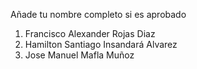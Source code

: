 Añade tu nombre completo si es aprobado
1. Francisco Alexander Rojas Diaz
2. Hamilton Santiago Insandará Alvarez
4. Jose Manuel Mafla Muñoz